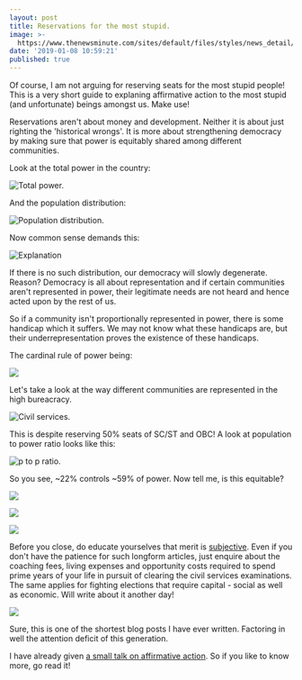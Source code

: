 ```yaml
---
layout: post
title: Reservations for the most stupid.
image: >-
  https://www.thenewsminute.com/sites/default/files/styles/news_detail/public/Ambedkar_Madhubani%203x2.jpg
date: '2019-01-08 10:59:21'
published: true
---
```

Of course, I am not arguing for reserving seats for the most stupid people! This is a very short guide to explaning affirmative action to the most stupid (and unfortunate) beings amongst us. Make use!

Reservations aren't about money and development. Neither it is about just righting the 'historical wrongs'. It is more about strengthening democracy by making sure that power is equitably shared among different communities.

Look at the total power in the country:

![Total power.](https://i.imgur.com/PBM5yJI.jpg)

And the population distribution:

![Population distribution.](https://i.imgur.com/SusTPkE.jpg)

Now common sense demands this:

![Explanation](https://i.imgur.com/VtTYmfu.jpg)

If there is no such distribution, our democracy will slowly degenerate. Reason? Democracy is all about representation and if certain communities aren't represented in power, their legitimate needs are not heard and hence acted upon by the rest of us.

So if a community isn't proportionally represented in power, there is some handicap which it suffers. We may not know what these handicaps are, but their underrepresentation proves the existence of these handicaps. 

The cardinal rule of power being:

![](https://i.imgur.com/cobLMbb.jpg)

Let's take a look at the way different communities are represented in the high bureacracy.

![Civil services.](https://i.imgur.com/6Vla3rJ.jpg)

This is despite reserving 50% seats of SC/ST and OBC! A look at population to power ratio looks like this:

![p to p ratio.](https://i.imgur.com/PjGtqxs.jpg)

So you see, ~22% controls ~59% of power. Now tell me, is this equitable?

![](https://i.imgur.com/yOYoiQ8.jpg)

![](https://i.imgur.com/q0b03oD.jpg)

![](https://i.imgur.com/hWAasZt.jpg)

Before you close, do educate yourselves that merit is [subjective](https://www.quora.com/What-if-anything-should-be-done-to-mitigate-the-downsides-of-meritocratic-systems/answer/Luka-Trkanjec). Even if you don't have the patience for such longform articles, just enquire about the coaching fees, living expenses and opportunity costs required to spend prime years of your life in pursuit of clearing the civil services examinations. The same applies for fighting elections that require capital - social as well as economic. Will write about it another day!

![]({https://i.imgur.com/WSyuIPw.jpg)

Sure, this is one of the shortest blog posts I have ever written. Factoring in well the attention deficit of this generation.






I have already given [a small talk on affirmative action](http://blog.hashin.me/2018/04/23/small-talk-on-affirmative-action/). So if you like to know more, go read it!
